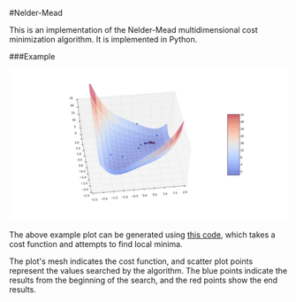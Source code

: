 #Nelder-Mead

This is an implementation of the Nelder-Mead multidimensional cost minimization algorithm.
It is implemented in Python.

###Example

![](https://github.com/sjsimps/Nelder-Mead/blob/master/example.png)

The above example plot can be generated using [this code](https://github.com/sjsimps/Nelder-Mead/blob/master/example.py),
which takes a cost function and attempts to find local minima.

The plot's mesh indicates the cost function, and scatter plot
points represent the values searched by the algorithm.
The blue points indicate the results from the beginning of the search, and
the red points show the end results.

